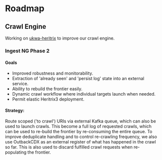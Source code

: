Roadmap
=======

Crawl Engine
------------

Working on [ukwa-heritrix](https://github.com/ukwa/ukwa-heritrix) to improve our crawl engine.

### Ingest NG Phase 2

#### Goals

- Improved robustness and monitorability. 
- Extraction of 'already seen' and 'persist log' state into an external service. 
- Ability to rebuild the frontier easily. 
- Dynamic crawl workflow where individual targets launch when needed.  
- Permit elastic Heritrix3 deployment.

#### Strategy:

Route scoped ('to crawl') URIs via external Kafka queue, which can also be used to launch crawls. 
This become a full log of requested crawls, which can be used to re-build the frontier by re-consuming the entire queue. 
To improve deduplicate handling and to control re-crawling frequency, we also use OutbackCDX as an external register of 
what has happened in the crawl so far. This is also used to discard fulfilled crawl requests when re-populating the frontier.
